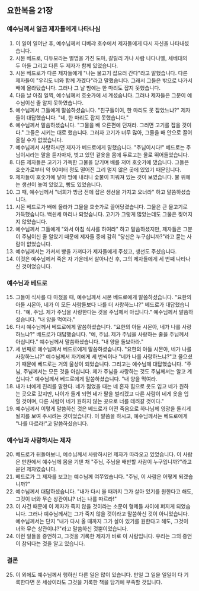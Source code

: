 ## 요한복음 21장

### 예수님께서 일곱 제자들에게 나타나심
1. 이 일이 일어난 후, 예수님께서 디베랴 호수에서 제자들에게 다시 자신을 나타내셨습니다.
2. 시몬 베드로, 디두모라는 별명을 가진 도마, 갈릴리 가나 사람 나다나엘, 세베대의 두 아들 그리고 다른 두 제자가 함께 있었습니다.
3. 시몬 베드로가 다른 제자들에게 "나는 물고기 잡으러 간다"라고 말했습니다. 다른 제자들이 "우리도 너와 함께 가겠다"라고 말했습니다. 그래서 그들은 밖으로 나가서 배에 올라탔습니다. 그러나 그 날 밤에는 한 마리도 잡지 못했습니다.
4. 다음 날 아침 일찍, 예수님께서 호숫가에 서 계셨습니다. 그러나 제자들은 그분이 예수님이신 줄 알지 못하였습니다.
5. 예수님께서 그들에게 말씀하셨습니다. "친구들이여, 한 마리도 못 잡았느냐?" 제자들이 대답했습니다. "네, 한 마리도 잡지 못했습니다."
6. 예수님께서 말씀하셨습니다. "그물을 배 오른편에 던져라. 그러면 고기를 잡을 것이다." 그들은 시키는 대로 했습니다. 그러자 고기가 너무 많아, 그물을 배 안으로 끌어 올릴 수가 없었습니다.
7. 예수님께서 사랑하시던 제자가 베드로에게 말했습니다. "주님이시다!" 베드로는 주님이시라는 말을 듣자마자, 벗고 있던 겉옷을 몸에 두르고는 물로 뛰어들었습니다.
8. 다른 제자들은 고기가 가득한 그물을 당기며 배를 저어 호숫가에 댔습니다. 그들은 호숫가로부터 약 90미터 정도 떨어진 그리 멀지 않은 곳에 있었기 때문입니다.
9. 제자들이 호숫가에 닿아 땅에 내리니 숯불이 피워져 있는 것이 보였습니다. 불 위에는 생선이 놓여 있었고, 빵도 있었습니다.
10. 그 때, 예수님께서 "너희가 방금 전에 잡은 생선을 가지고 오너라" 하고 말씀하셨습니다.
11. 시몬 베드로가 배에 올라가 그물을 호숫가로 끌어당겼습니다. 그물은 큰 물고기로 가득했습니다. 백쉰세 마리나 되었습니다. 고기가 그렇게 많았는데도 그물은 찢어지지 않았습니다.
12. 예수님께서 그들에게 "와서 아침 식사를 하여라" 하고 말씀하셨지만, 제자들은 그분이 주님이신 줄 알았기 때문에 제자들 중에 감히 "당신은 누구십니까?"라고 묻는 사람이 없었습니다.
13. 예수님께서는 가셔서 빵을 가져다가 제자들에게 주셨고, 생선도 주셨습니다.
14. 이것은 예수님께서 죽은 자 가운데서 살아나신 후, 그의 제자들에게 세 번째 나타나신 것이었습니다.
### 예수님과 베드로
15. 그들이 식사를 다 마쳤을 때, 예수님께서 시몬 베드로에게 말씀하셨습니다. "요한의 아들 시몬아, 네가 이 모든 사람들보다 나를 더 사랑하느냐?" 베드로가 대답했습니다. "예, 주님. 제가 주님을 사랑한다는 것을 주님께서 아십니다." 예수님께서 말씀하셨습니다. "내 양을 먹여라."
16. 다시 예수님께서 베드로에게 말씀하셨습니다. "요한의 아들 시몬아, 네가 나를 사랑하느냐?" 베드로가 대답했습니다. "예, 주님. 제가 주님을 사랑하는 줄을 주님께서 아십니다." 예수님께서 말씀하셨습니다. "내 양을 돌보아라."
17. 세 번째로 예수님께서 베드로에게 말씀하셨습니다. "요한의 아들 시몬아, 네가 나를 사랑하느냐?" 예수님께서 자기에게 세 번씩이나 "네가 나를 사랑하느냐?"고 물으셨기 때문에 베드로는 거의 울상이 되었습니다. 그리고는 예수님께 대답했습니다. "주님, 주님께서는 모든 것을 아십니다. 제가 주님을 사랑하는 것도 주님께서는 알고 계십니다." 예수님께서 베드로에게 말씀하셨습니다. "내 양을 먹여라.
18. 내가 너에게 진리를 말한다. 네가 젊었을 때는 네 혼자 힘으로 옷도 입고 네가 원하는 곳으로 갔지만, 나이가 들게 되면 네가 팔을 벌리겠고 다른 사람이 네게 옷을 입힐 것이며, 다른 사람이 네가 원하지 않는 곳으로 너를 데려갈 것이다."
19. 예수님께서 이렇게 말씀하신 것은 베드로가 어떤 죽음으로 하나님께 영광을 돌리게 될지를 보여 주시려는 것이었습니다. 이 말씀을 하시고, 예수님께서는 베드로에게 "나를 따르라!"고 말씀하셨습니다.
### 예수님과 사랑하시는 제자
20. 베드로가 뒤돌아보니, 예수님께서 사랑하시던 제자가 따라오고 있었습니다. 이 사람은 만찬에서 예수님께 몸을 기댄 채 "주님, 주님을 배반할 사람이 누구입니까?"라고 묻던 제자였습니다.
21. 베드로가 그 제자를 보고는 예수님께 여쭈었습니다. "주님, 이 사람은 어떻게 되겠습니까?"
22. 예수님께서 대답하셨습니다. "내가 다시 올 때까지 그가 살아 있기를 원한다고 해도, 그것이 너와 무슨 상관이냐? 너는 나를 따르라!"
23. 이 사건 때문에 이 제자가 죽지 않을 것이라는 소문이 형제들 사이에 퍼지게 되었습니다. 그러나 예수님께서는 그가 죽지 않을 것이라고 말씀하신 것이 아니었습니다. 예수님께서는 단지 "내가 다시 올 때까지 그가 살아 있기를 원한다고 해도, 그것이 너와 무슨 상관이냐?"라고 말씀하신 것뿐이었습니다.
24. 이런 일들을 증언하고, 그것을 기록한 제자가 바로 이 사람입니다. 우리는 그의 증언이 참되다는 것을 알고 있습니다.
### 결론
25. 이 외에도 예수님께서 행하신 다른 일은 많이 있습니다. 만일 그 일을 일일이 다 기록한다면 온 세상이라도 그것을 기록한 책을 담기에 부족할 것입니다.
